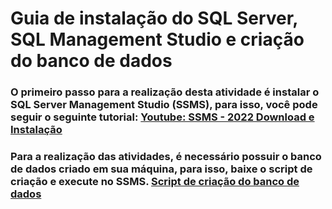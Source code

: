# Guia de instalação do SQL Server, SQL Management Studio e criação do banco de dados

### O primeiro passo para a realização desta atividade é instalar o SQL Server Management Studio (SSMS), para isso, você pode seguir o seguinte tutorial: [Youtube: SSMS - 2022 Download e Instalação](https://www.youtube.com/watch?v=tZs8ZPMvNzM)

### Para a realização das atividades, é necessário possuir o banco de dados criado em sua máquina, para isso, baixe o script de criação e execute no SSMS. [Script de criação do banco de dados](../Script-EMPRESA.sql)
